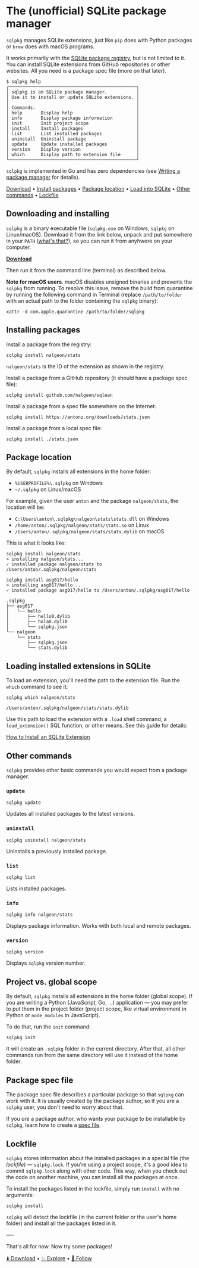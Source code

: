 # The (unofficial) SQLite package manager

`sqlpkg` manages SQLite extensions, just like `pip` does with Python packages or `brew` does with macOS programs.

It works primarily with the [SQLite package registry](https://sqlpkg.org/), but is not limited to it. You can install SQLite extensions from GitHub repositories or other websites. All you need is a package spec file (more on that later).

```
$ sqlpkg help
┌────────────────────────────────────────────────┐
│ sqlpkg is an SQLite package manager.           │
│ Use it to install or update SQLite extensions. │
│                                                │
│ Commands:                                      │
│ help       Display help                        │
│ info       Display package information         │
│ init       Init project scope                  │
│ install    Install packages                    │
│ list       List installed packages             │
│ uninstall  Uninstall package                   │
│ update     Update installed packages           │
│ version    Display version                     │
│ which      Display path to extension file      │
└────────────────────────────────────────────────┘
```

`sqlpkg` is implemented in Go and has zero dependencies (see [Writing a package manager](https://antonz.org/writing-package-manager) for details).

[Download](#downloading-and-installing) •
[Install packages](#installing-packages) •
[Package location](#package-location) •
[Load into SQLite](#loading-installed-extensions-in-sqlite) •
[Other commands](#other-commands) •
[Lockfile](#lockfile)

## Downloading and installing

`sqlpkg` is a binary executable file (`sqlpkg.exe` on Windows, `sqlpkg` on Linux/macOS). Download it from the link below, unpack and put somewhere in your `PATH` ([what's that?](https://gist.github.com/nex3/c395b2f8fd4b02068be37c961301caa7)), so you can run it from anyhwere on your computer.

[**Download**](https://github.com/nalgeon/sqlpkg-cli/releases/latest)

Then run it from the command line (terminal) as described below.

**Note for macOS users**. macOS disables unsigned binaries and prevents the `sqlpkg` from running. To resolve this issue, remove the build from quarantine by running the following command in Terminal (replace `/path/to/folder` with an actual path to the folder containing the `sqlpkg` binary):

```
xattr -d com.apple.quarantine /path/to/folder/sqlpkg
```

## Installing packages

Install a package from the registry:

```
sqlpkg install nalgeon/stats
```

`nalgeon/stats` is the ID of the extension as shown in the registry.

Install a package from a GitHub repository (it should have a package spec file):

```
sqlpkg install github.com/nalgeon/sqlean
```

Install a package from a spec file somewhere on the Internet:

```
sqlpkg install https://antonz.org/downloads/stats.json
```

Install a package from a local spec file:

```
sqlpkg install ./stats.json
```

## Package location

By default, `sqlpkg` installs all extensions in the home folder:

-   `%USERPROFILE%\.sqlpkg` on Windows
-   `~/.sqlpkg` on Linux/macOS

For example, given the user `anton` and the package `nalgeon/stats`, the location will be:

-   `C:\Users\anton\.sqlpkg\nalgeon\stats\stats.dll` on Windows
-   `/home/anton/.sqlpkg/nalgeon/stats/stats.so` on Linux
-   `/Users/anton/.sqlpkg/nalgeon/stats/stats.dylib` on macOS

This is what it looks like:

```
sqlpkg install nalgeon/stats
> installing nalgeon/stats...
✓ installed package nalgeon/stats to /Users/anton/.sqlpkg/nalgeon/stats
```

```
sqlpkg install asg017/hello
> installing asg017/hello...
✓ installed package asg017/hello to /Users/anton/.sqlpkg/asg017/hello
```

```
.sqlpkg
├── asg017
│   └── hello
│       ├── hello0.dylib
│       ├── hola0.dylib
│       └── sqlpkg.json
└── nalgeon
    └── stats
        ├── sqlpkg.json
        └── stats.dylib
```

## Loading installed extensions in SQLite

To load an extension, you'll need the path to the extension file. Run the `which` command to see it:

```
sqlpkg which nalgeon/stats
```

```
/Users/anton/.sqlpkg/nalgeon/stats/stats.dylib
```

Use this path to load the extension with a `.load` shell command, a `load_extension()` SQL function, or other means. See this guide for details:

[How to Install an SQLite Extension](https://antonz.org/install-sqlite-extension/)

## Other commands

`sqlpkg` provides other basic commands you would expect from a package manager.

### `update`

```
sqlpkg update
```

Updates all installed packages to the latest versions.

### `uninstall`

```
sqlpkg uninstall nalgeon/stats
```

Uninstalls a previously installed package.

### `list`

```
sqlpkg list
```

Lists installed packages.

### `info`

```
sqlpkg info nalgeon/stats
```

Displays package information. Works with both local and remote packages.

### `version`

```
sqlpkg version
```

Displays `sqlpkg` version number.

## Project vs. global scope

By default, `sqlpkg` installs all extensions in the home folder (global scope). If you are writing a Python (JavaScript, Go, ...) application — you may prefer to put them in the project folder (project scope, like virtual environment in Python or `node_modules` in JavaScript).

To do that, run the `init` command:

```
sqlpkg init
```

It will create an `.sqlpkg` folder in the current directory. After that, all other commands run from the same directory will use it instead of the home folder.

## Package spec file

The package spec file describes a particular package so that `sqlpkg` can work with it. It is usually created by the package author, so if you are a `sqlpkg` user, you don't need to worry about that.

If you _are_ a package author, who wants your package to be installable by `sqlpkg`, learn how to create a [spec file](https://github.com/nalgeon/sqlpkg/blob/main/spec.md).

## Lockfile

`sqlpkg` stores information about the installed packages in a special file (the _lockfile_) — `sqlpkg.lock`. If you're using a project scope, it's a good idea to commit `sqlpkg.lock` along with other code. This way, when you check out the code on another machine, you can install all the packages at once.

To install the packages listed in the lockfile, simply run `install` with no arguments:

```
sqlpkg install
```

`sqlpkg` will detect the lockfile (in the current folder or the user's home folder) and install all the packages listed in it.

──

That's all for now. Now try some packages!

[⬇️ Download](https://github.com/nalgeon/sqlpkg-cli/releases/latest) •
[✨ Explore](https://sqlpkg.org/) •
[🚀 Follow](https://antonz.org/subscribe/)
